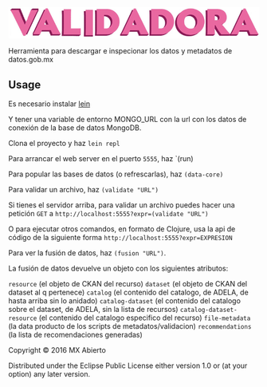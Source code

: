 ![dora](https://raw.githubusercontent.com/fractalLabs/valida-dora/master/resources/validadora.png)

Herramienta para descargar e inspecionar los datos y metadatos de datos.gob.mx

## Usage

Es necesario instalar [lein](http://leiningen.org)

Y tener una variable de entorno MONGO_URL con la url con los datos de conexión de la base de datos MongoDB.

Clona el proyecto y haz `lein repl`

Para arrancar el web server en el puerto `5555`, haz `(run)

Para popular las bases de datos (o refrescarlas), haz `(data-core)`

Para validar un archivo, haz `(validate "URL")`


Si tienes el servidor arriba, para validar un archivo puedes hacer una petición `GET` a `http://localhost:5555?expr=(validate "URL")`

O para ejecutar otros comandos, en formato de Clojure, usa la api de código de la siguiente forma `http://localhost:5555?expr=EXPRESION`

Para ver la fusión de datos, haz `(fusion "URL")`.

La fusión de datos devuelve un objeto con los siguientes atributos:

`resource` (el objeto de CKAN del recurso)
`dataset` (el objeto de CKAN del dataset al q pertenece)
`catalog` (el contenido del catalogo, de ADELA, de hasta arriba sin lo anidado)
`catalog-dataset` (el contenido del catalogo sobre el dataset, de ADELA, sin la lista de recursos)
`catalog-dataset-resource` (el contenido del catalogo especifico del recurso)
`file-metadata` (la data producto de los scripts de metadatos/validacion)
`recommendations` (la lista de recomendaciones generadas)

Copyright © 2016 MX Abierto

Distributed under the Eclipse Public License either version 1.0 or (at
your option) any later version.
